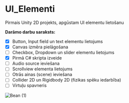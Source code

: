 # UI_Elementi
Pirmais Unity 2D projekts, apgūstam UI elementu lietošanu

**Darāmo darbu saraksts:**
- [x] Button, Input field un text elementu lietojums
- [x] Canvas izmēra pielāgošana
- [ ] Checkbox, Dropdown un slider elementu lietojums
- [x] Pirmā C# skripta izveide
- [ ] Audio source ieviešana
- [ ] Scrollview elementa lietojums
- [ ] Otrās ainas (scene) ieviešana
- [ ] Collider 2D un Rigidbody 2D (fizikas spēku iedarbība)
- [ ] Virtuļu spavneris

![Bean (1)](https://github.com/user-attachments/assets/08030bd1-7b83-4650-8293-2afaecf34c42)
